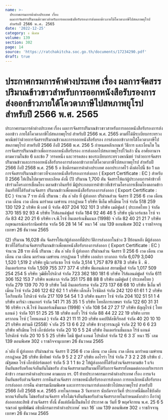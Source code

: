 ```yaml
---
name: >-
  ประกาศกรมการค้าต่างประเทศ เรื่อง
  ผลการจัดสรรปริมาณข้าวขาวสำหรับการออกหนังสือรับรองการส่งออกข้าวภายใต้โควตาภาษีไปสหภาพยุโรป
  สำหรับปี 2566 พ.ศ. 2565
date: '2022-12-25'
category: ง พิเศษ
volume: 139
section: 302
page: 14
source: 'https://ratchakitcha.soc.go.th/documents/17234290.pdf'
draft: true
---
```


# ประกาศกรมการค้าต่างประเทศ เรื่อง ผลการจัดสรรปริมาณข้าวขาวสำหรับการออกหนังสือรับรองการส่งออกข้าวภายใต้โควตาภาษีไปสหภาพยุโรป สำหรับปี 2566 พ.ศ. 2565

ประกาศกรมการค้าต่างประเทศ เรื่อง ผลการจัดสรรปริมาณข้าวขาวสาหรับการออกหนังสือรับรองการส่งออกข้าว ภายใต้โควตาภาษีไปสหภาพยุโรป สำหรับปี 2566 พ.ศ. 2565 ตามที่ได้มีระเบียบกระทรวงพาณิชย์ว่าด้วยการจัดสรรปริมาณข้าวและการออกหนังสือรับรอง การส่งออกข้าวภายใต้โควตาภาษีไปสหภาพยุโรป สาหรับปี 2566 ถึงปี 2568 พ.ศ. 256 5 กำหนดหลักเกณฑ์ วิธีการ และเงื่อนไข ในการจัดสรรปริมาณข้าวเพื่อการออกหนังสือรับรอง การส่งออกไปสหภาพยุโรปไว้แล้ว นั้น อาศัยอานาจตามความในข้อ 6 และข้อ 7 วรรคหนึ่ง และวรรคสอง ของระเบียบกระทรวงพาณิชย์ ว่าด้วยการจัดสรรปริมาณข้าวและการออกหนังสือรับรองการส่งออกข้าวภายใต้โควตาภาษีไปสหภาพยุโรป สำหรับปี 2566 ถึงปี 2568 พ.ศ. 256 5 อ ธิบดีกรมการค้าต่างประเทศ ออกประกาศไว้ ดังต่อไปนี้ ข้อ 1 ผลการจัดสรรปริมาณข้าวขาวที่จะออกหนังสือรับรองการส่งออก ( Export Certificate : EC ) สำหรับปี 2566 ให้เป็นไปตามรายละเอียด ดังนี้ (1) ปริมาณ 1,700 ตัน จัดสรรให้แก่ผู้ประกอบการค้าข้าวที่เข้าร่วมโครงการเชื่อมโยง ตลาดข้าวอินทรีย์ มีผู้ประกอบการค้าข้าวที่เข้าร่วมโครงการเชื่อมโยงตลาดข้าวอินทรีย์ที่ได้รับส่วนจัดสรร ปริมาณข้าวเพื่อขอหนังสือรับรองการส่งออก ( Export Certificate : EC ) จำนวน 7 ราย ดังนี้ ปริมาณ : ตัน ล ําดับ ที่ ผู้ส่งออก ปริมําณส่วน จัดสรร ปี 256 6 งวด เดือน งวด เดือน งวด เดือน มกรําคม เมษํายน กรกฎําคม 1 บริษัท ซีเอ็ม พรีเมี่ยม ไรซ์ จำกัด 518 259 130 129 2 บริษัท พี เอฟ บี จำกัด 407 204 102 101 3 บริษัท เมดิฟูดส์ ( ประเทศไทย ) จำกัด 370 185 92 93 4 บริษัท ไร้ส์แลนด์ฟูดส์ จำกัด 184 92 46 46 5 บริษัท ยูนิเวอร์แซล ไรซ์ จากัด 83 42 20 21 6 บริษัท เจ.พี.ไรซ์ อินเตอร์เนชั่นแนล (1998) จ ํากัด 82 40 21 21 7 บริษัท กฤษณกรณ์ออร์กานิคฟาร์ม จากัด 56 28 14 14 ้ หนา 14 ่ เลม 139 ตอนพิเศษ 302 ง ราชกิจจานุเบกษา 26 ธันวาคม 2565

(2) ปริมาณ 16,028 ตัน จัดสรรให้แก่ผู้ส่งออกที่มีประวัติการส่งออกในช่วง 3 ปีย้อนหลัง มีผู้ส่งออกข้าวที่ได้รับส่วนจัดสรรปริมาณข้าวเพื่อขอหนังสือรับรองการส่งออก ( Export Certificate : EC ) จำนวน 28 ราย ดังนี้ ปริมาณ : ตัน ล ําดับ ที่ ผู้ส่งออก ปริมําณส่วน จัดสรร ปี 256 6 งวด เดือน งวด เดือน งวด เดือน มกรําคม เมษํายน กรกฎําคม 1 บริษัท เอลล์บา บางกอก จำกัด 6,079 3,040 1,520 1,519 2 บริษัท ยูนิเวอร์แซล ไรซ์ จำกัด 3,514 1,757 879 878 3 บริษัท ซี . พี . อินเตอร์เทรด จำกัด 1,509 755 377 377 4 บริษัท พีแอนด์เอส สยามฟู๊ดส์ จำกัด 1,017 509 254 254 5 บริษัท วุฒิชัยโปรดิวส์ จำกัด 723 362 180 181 6 บริษัท ไร้ส์แลนด์ฟูดส์ จำกัด 611 306 152 153 7 บริษัท พงษ์ลาภ จำกัด 351 175 88 88 8 บริษัท เมดิฟูดส์ ( ประเทศไทย ) จำกัด 279 139 70 70 9 บริษัท โตมี อินเตอร์เทรด จำกัด 273 137 68 68 10 บริษัท ซีเอ็ม พรีเมี่ยม ไรซ์ จำกัด 246 122 62 62 1 1 บริษัท เต็กเส็ง ไรซ์มิลล์ จำกัด 242 120 61 61 1 2 บริษัท โอเรียนทัล โปรดิวซ์ จำกัด 217 109 54 54 1 3 บริษัท ธนสรร ไรซ์ จำกัด 204 102 51 51 1 4 บริษัท มาริน่า เซนเทอร์ จำกัด 141 71 35 35 1 5 บริษัท ไทยลีการเกษตร จำกัด 122 60 31 31 16 บริษัท เจ.พี.ไรซ์ อินเตอร์เนชั่นแนล (1998) จ ํากัด 108 54 27 27 17 บริษัท ธัญญไรซ์ ( ไทยแลนด์ ) จำกัด 101 51 25 25 18 บริษัท ตงฮั้ว ไร้ซ์ จำกัด 88 44 22 22 19 บริษัท เกรท ดรากอน ไรซ์ ( ไทยแลนด์ ) จำกัด 43 21 11 11 20 บริษัท แคปปิตัลซีเรียลส์ จำกัด 40 20 10 10 21 บริษัท สยํามดี (2558) จ ํากัด 25 13 6 6 22 บริษัท ข้าวสุวรรณภูมิ จำกัด 22 10 6 6 23 บริษัท พรีเมียม ไรซ์ เอ็กซ์ปอร์ต จำกัด 20 10 5 5 24 บริษัท อินเตอร์เนชั่นแนล ไร้ซ์ แอนด์ โปรดักซ์ จำกัด 20 10 5 5 25 บริษัท โตมี ฟู้ดส์ แอนด์ โปรดักส์ จำกัด 12 6 3 3 ้ หนา 15 ่ เลม 139 ตอนพิเศษ 302 ง ราชกิจจานุเบกษา 26 ธันวาคม 2565

ล ําดับ ที่ ผู้ส่งออก ปริมําณส่วน จัดสรร ปี 256 6 งวด เดือน งวด เดือน งวด เดือน มกรําคม เมษํายน กรกฎําคม 26 บริษัท ชัยทิพย์ จำกัด 9 5 2 2 27 บริษัท ออโรร่า ไร้ซ์ จำกัด 7 3 2 2 28 บริษัท ป . ณัฐตพล ไรซ์ เอ็กซ์ปอร์ตเตอร์ จำกัด 5 3 1 1 ข้อ 2 ให้ผู้ส่งออกที่ได้รับส่วนจัดสรรตามข้อ 1 แจ้งยืนยันขอรับหรือแจ้งยืนยันไม่ขอรับ ส่วนจัดสรรตามปริมาณที่ได้รับการจัดสรรทั้งหมดต่อกองบริหารการค้าข้าว กรมการค้าต่างประเทศ ตามแบบ ยร. 01 ท้ายประกาศกรมการค้าต่างประเทศ เรื่อง การแจ้งยืนยันขอรับส่วนจัดสรร การคืนส่วนจัดสรร การขอหนังสือรับรองการส่งออก การยกเลิกหนังสือรับรองการส่งออก การคืน ค่าธรรมเนียมพิเศษ และการรายงานการส่งออกข้าวไปสหภาพยุโรป สาหรับปี 2566 ถึงปี 2568 พ.ศ. 2565 ภายในกาหนด 3 วันทาการ นับถัดจากวันที่ ประกาศนี้มีผลใช้บังคับ หากแจ้งยืนยัน ไม่ขอรับส่วนจัดสรร หรือไม่แจ้งยืนยันขอรับส่วนจัดสรรภายในกำหนดดังกล่าว ถือว่าผู้ส่งออกสละสิทธิ ส่วนจัดสรร ทั้งนี้ ตั้งแต่บัดนี้เป็นต้นไป ประกาศ ณ วันที่ 9 พฤศจิกายน พ.ศ. 25 6 5 รณรงค์ พูลพิพัฒน์ อธิบดีกรมการค้าต่างประเทศ ้ หนา 16 ่ เลม 139 ตอนพิเศษ 302 ง ราชกิจจานุเบกษา 26 ธันวาคม 2565
